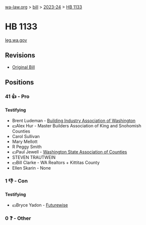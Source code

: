 [wa-law.org](/) > [bill](/bill/) > [2023-24](/bill/2023-24/) > [HB 1133](/bill/2023-24/hb/1133/)

# HB 1133
[leg.wa.gov](https://app.leg.wa.gov/billsummary?BillNumber=1133&Year=2023&Initiative=false)

## Revisions
* [Original Bill](1/)

## Positions
### 41 👍 - Pro
#### Testifying
* Brent  Ludeman - [Building Industry Association of Washington](/org/building_industry_association_of_washington/)
* 💵Alex Hur - Master Builders Association of King and Snohomish Counties
* Carol Sullivan
* Mary Mellott
* R Peggy Smith
* 💵Paul Jewell - [Washington State Association of Counties](/org/washington_state_association_of_counties/)
* STEVEN TRAUTWEIN
* 💵Bill Clarke - WA Realtors + Kittitas County
* Ellen Skarin - None

### 1 👎 - Con
#### Testifying
* 💵Bryce Yadon - [Futurewise](/org/futurewise/)

### 0 ❓ - Other
